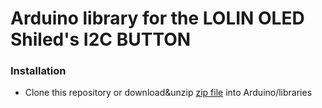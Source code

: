 # Arduino library for the LOLIN OLED Shiled's I2C BUTTON

### Installation
- Clone this repository  or download&unzip [zip file](https://github.com/wemos/LOLIN_OLED_I2C_Button_Library/archive/master.zip) into Arduino/libraries

